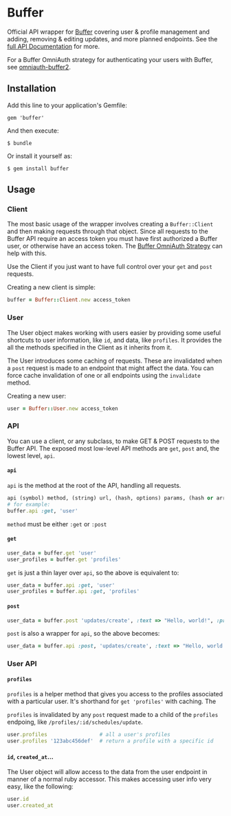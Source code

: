 # Buffer

Official API wrapper for [Buffer](http://bufferapp.com) covering user & profile management and adding, removing & editing updates, and more planned endpoints. See the [full API Documentation](http://bufferapp.com/developers/api/) for more.

For a Buffer OmniAuth strategy for authenticating your users with Buffer, see [omniauth-buffer2](/bufferapp/omniauth-buffer2).

## Installation

Add this line to your application's Gemfile:

    gem 'buffer'

And then execute:

    $ bundle

Or install it yourself as:

    $ gem install buffer

## Usage

### Client

The most basic usage of the wrapper involves creating a `Buffer::Client` and then making requests through that object. Since all requests to the Buffer API require an access token you must have first authorized a Buffer user, or otherwise have an access token. The [Buffer OmniAuth Strategy](http://github.com/bufferapp/omniauth-buffer2) can help with this.

Use the Client if you just want to have full control over your `get` and `post` requests.

Creating a new client is simple:

```ruby
buffer = Buffer::Client.new access_token
```

### User

The User object makes working with users easier by providing some useful shortcuts to user information, like `id`, and data, like `profiles`. It provides the all the methods specified in the Client as it inherits from it.

The User introduces some caching of requests. These are invalidated when a `post` request is made to an endpoint that might affect the data. You can force cache invalidation of one or all endpoints using the `invalidate` method.

Creating a new user:

```ruby
user = Buffer::User.new access_token
```

### API

You can use a client, or any subclass, to make GET & POST requests to the Buffer API. The exposed most low-level API methods are `get`, `post` and, the lowest level, `api`. 

#### `api`

`api` is the method at the root of the API, handling all requests.

```ruby
api (symbol) method, (string) url, (hash, options) params, (hash or array, optional) data
# for example:
buffer.api :get, 'user'
```

`method` must be either `:get` or `:post`

#### `get`

```ruby
user_data = buffer.get 'user'
user_profiles = buffer.get 'profiles'
```

`get` is just a thin layer over `api`, so the above is equivalent to:

```ruby
user_data = buffer.api :get, 'user'
user_profiles = buffer.api :get, 'profiles'
```

#### `post`

```ruby
user_data = buffer.post 'updates/create', :text => "Hello, world!", :profile_ids => ['123abc456', '789def123']
```

`post` is also a wrapper for `api`, so the above becomes:

```ruby
user_data = buffer.api :post, 'updates/create', :text => "Hello, world!", :profile_ids => ['123abc456', '789def123']
```

### User API

#### `profiles`

`profiles` is a helper method that gives you access to the profiles associated with a particular user. It's shorthand for `get 'profiles'` with caching. The

`profiles` is invalidated by any `post` request made to a child of the `profiles` endpoing, like `/profiles/:id/schedules/update`.

```ruby
user.profiles                 # all a user's profiles
user.profiles '123abc456def'  # return a profile with a specific id
```

#### `id`, `created_at`...

The User object will allow access to the data from the user endpoint in manner of a normal ruby accessor. This makes accessing user info very easy, like the following:

```ruby
user.id
user.created_at
```
